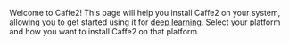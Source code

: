 Welcome to Caffe2! This page will help you install Caffe2 on your system, allowing you to get started using it for [deep learning](/docs/learn-more#what-is-deep-learning).
Select your platform and how you want to install Caffe2 on that platform.
